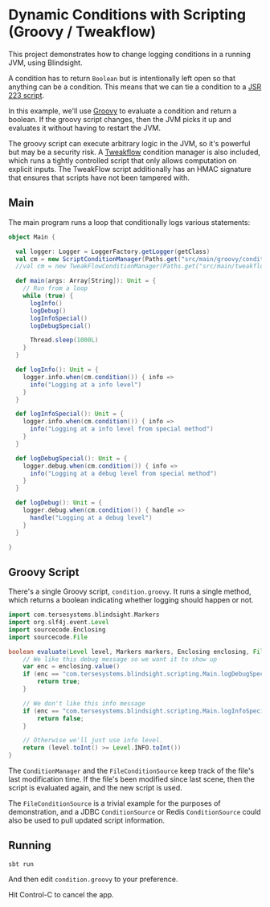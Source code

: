 # Dynamic Conditions with Scripting (Groovy / Tweakflow)

This project demonstrates how to change logging conditions in a running JVM, using Blindsight.

A condition has to return `Boolean` but is intentionally left open so that anything can be a condition.  This means that we can tie a condition to a
[JSR 223 script](https://docs.oracle.com/en/java/javase/12/scripting/java-scripting-api.html#GUID-C4A6EB7C-0AEA-45EC-8662-099BDEFC361A).

In this example, we'll use [Groovy](http://docs.groovy-lang.org/docs/latest/html/documentation/#jsr223) to evaluate a condition and return a boolean.  If the groovy script changes, then the JVM picks it up and evaluates it without having to restart the JVM.

The groovy script can execute arbitrary logic in the JVM, so it's powerful but may be a security risk.  A [Tweakflow](https://twineworks.github.io/tweakflow/index.html) condition manager is also included, which runs a tightly controlled script that only allows computation on explicit inputs.  The TweakFlow script additionally has an HMAC signature that ensures that scripts have not been tampered with. 

## Main

The main program runs a loop that conditionally logs various statements:

```scala
object Main {

  val logger: Logger = LoggerFactory.getLogger(getClass)
  val cm = new ScriptConditionManager(Paths.get("src/main/groovy/condition.groovy"), "groovy")
  //val cm = new TweakFlowConditionManager(Paths.get("src/main/tweakflow/condition.tf"))

  def main(args: Array[String]): Unit = {
    // Run from a loop
    while (true) {
      logInfo()
      logDebug()
      logInfoSpecial()
      logDebugSpecial()

      Thread.sleep(1000L)
    }
  }

  def logInfo(): Unit = {
    logger.info.when(cm.condition()) { info =>
      info("Logging at a info level")
    }
  }

  def logInfoSpecial(): Unit = {
    logger.info.when(cm.condition()) { info =>
      info("Logging at a info level from special method")
    }
  }

  def logDebugSpecial(): Unit = {
    logger.debug.when(cm.condition()) { info =>
      info("Logging at a debug level from special method")
    }
  }

  def logDebug(): Unit = {
    logger.debug.when(cm.condition()) { handle =>
      handle("Logging at a debug level")
    }
  }

}
```

## Groovy Script

There's a single Groovy script, `condition.groovy`.  It runs a single method, which returns a boolean indicating whether logging should happen or not. 

```groovy
import com.tersesystems.blindsight.Markers
import org.slf4j.event.Level
import sourcecode.Enclosing
import sourcecode.File

boolean evaluate(Level level, Markers markers, Enclosing enclosing, File file) {
    // We like this debug message so we want it to show up
    var enc = enclosing.value()
    if (enc == "com.tersesystems.blindsight.scripting.Main.logDebugSpecial") {
        return true;
    }

    // We don't like this info message
    if (enc == "com.tersesystems.blindsight.scripting.Main.logInfoSpecial") {
        return false;
    }

    // Otherwise we'll just use info level.
    return (level.toInt() >= Level.INFO.toInt())
}
```

The `ConditionManager` and the `FileConditionSource` keep track of the file's last modification time.  If the file's been modified since last scene, then the script is evaluated again, and the new script is used.

The `FileConditionSource` is a trivial example for the purposes of demonstration, and a JDBC `ConditionSource` or Redis `ConditionSource` could also be used to pull updated script information.

## Running

```
sbt run
```

And then edit `condition.groovy` to your preference.  

Hit Control-C to cancel the app.